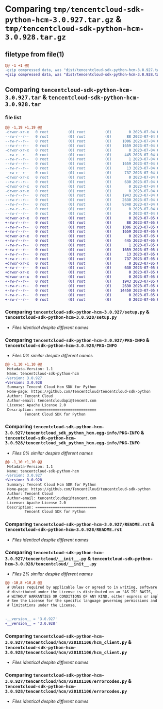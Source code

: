 # Comparing `tmp/tencentcloud-sdk-python-hcm-3.0.927.tar.gz` & `tmp/tencentcloud-sdk-python-hcm-3.0.928.tar.gz`

## filetype from file(1)

```diff
@@ -1 +1 @@
-gzip compressed data, was "dist/tencentcloud-sdk-python-hcm-3.0.927.tar", last modified: Tue Jul  4 00:23:04 2023, max compression
+gzip compressed data, was "dist/tencentcloud-sdk-python-hcm-3.0.928.tar", last modified: Wed Jul  5 00:27:08 2023, max compression
```

## Comparing `tencentcloud-sdk-python-hcm-3.0.927.tar` & `tencentcloud-sdk-python-hcm-3.0.928.tar`

### file list

```diff
@@ -1,19 +1,19 @@
-drwxr-xr-x   0 root         (0) root         (0)        0 2023-07-04 00:23:04.000000 tencentcloud-sdk-python-hcm-3.0.927/
--rw-r--r--   0 root         (0) root         (0)       88 2023-07-04 00:23:04.000000 tencentcloud-sdk-python-hcm-3.0.927/setup.cfg
--rw-r--r--   0 root         (0) root         (0)     1006 2023-07-04 00:23:04.000000 tencentcloud-sdk-python-hcm-3.0.927/setup.py
--rw-r--r--   0 root         (0) root         (0)     1659 2023-07-04 00:23:04.000000 tencentcloud-sdk-python-hcm-3.0.927/PKG-INFO
-drwxr-xr-x   0 root         (0) root         (0)        0 2023-07-04 00:23:04.000000 tencentcloud-sdk-python-hcm-3.0.927/tencentcloud_sdk_python_hcm.egg-info/
--rw-r--r--   0 root         (0) root         (0)      445 2023-07-04 00:23:04.000000 tencentcloud-sdk-python-hcm-3.0.927/tencentcloud_sdk_python_hcm.egg-info/SOURCES.txt
--rw-r--r--   0 root         (0) root         (0)        1 2023-07-04 00:23:04.000000 tencentcloud-sdk-python-hcm-3.0.927/tencentcloud_sdk_python_hcm.egg-info/dependency_links.txt
--rw-r--r--   0 root         (0) root         (0)     1659 2023-07-04 00:23:04.000000 tencentcloud-sdk-python-hcm-3.0.927/tencentcloud_sdk_python_hcm.egg-info/PKG-INFO
--rw-r--r--   0 root         (0) root         (0)       13 2023-07-04 00:23:04.000000 tencentcloud-sdk-python-hcm-3.0.927/tencentcloud_sdk_python_hcm.egg-info/top_level.txt
--rw-r--r--   0 root         (0) root         (0)      737 2023-07-04 00:23:04.000000 tencentcloud-sdk-python-hcm-3.0.927/README.rst
-drwxr-xr-x   0 root         (0) root         (0)        0 2023-07-04 00:23:04.000000 tencentcloud-sdk-python-hcm-3.0.927/tencentcloud/
--rw-r--r--   0 root         (0) root         (0)      630 2023-07-04 00:23:04.000000 tencentcloud-sdk-python-hcm-3.0.927/tencentcloud/__init__.py
-drwxr-xr-x   0 root         (0) root         (0)        0 2023-07-04 00:23:04.000000 tencentcloud-sdk-python-hcm-3.0.927/tencentcloud/hcm/
-drwxr-xr-x   0 root         (0) root         (0)        0 2023-07-04 00:23:04.000000 tencentcloud-sdk-python-hcm-3.0.927/tencentcloud/hcm/v20181106/
--rw-r--r--   0 root         (0) root         (0)     1943 2023-07-04 00:23:04.000000 tencentcloud-sdk-python-hcm-3.0.927/tencentcloud/hcm/v20181106/hcm_client.py
--rw-r--r--   0 root         (0) root         (0)     2630 2023-07-04 00:23:04.000000 tencentcloud-sdk-python-hcm-3.0.927/tencentcloud/hcm/v20181106/errorcodes.py
--rw-r--r--   0 root         (0) root         (0)     9348 2023-07-04 00:23:04.000000 tencentcloud-sdk-python-hcm-3.0.927/tencentcloud/hcm/v20181106/models.py
--rw-r--r--   0 root         (0) root         (0)        0 2023-07-04 00:23:04.000000 tencentcloud-sdk-python-hcm-3.0.927/tencentcloud/hcm/v20181106/__init__.py
--rw-r--r--   0 root         (0) root         (0)        0 2023-07-04 00:23:04.000000 tencentcloud-sdk-python-hcm-3.0.927/tencentcloud/hcm/__init__.py
+drwxr-xr-x   0 root         (0) root         (0)        0 2023-07-05 00:27:08.000000 tencentcloud-sdk-python-hcm-3.0.928/
+-rw-r--r--   0 root         (0) root         (0)       88 2023-07-05 00:27:08.000000 tencentcloud-sdk-python-hcm-3.0.928/setup.cfg
+-rw-r--r--   0 root         (0) root         (0)     1006 2023-07-05 00:27:08.000000 tencentcloud-sdk-python-hcm-3.0.928/setup.py
+-rw-r--r--   0 root         (0) root         (0)     1659 2023-07-05 00:27:08.000000 tencentcloud-sdk-python-hcm-3.0.928/PKG-INFO
+drwxr-xr-x   0 root         (0) root         (0)        0 2023-07-05 00:27:08.000000 tencentcloud-sdk-python-hcm-3.0.928/tencentcloud_sdk_python_hcm.egg-info/
+-rw-r--r--   0 root         (0) root         (0)      445 2023-07-05 00:27:08.000000 tencentcloud-sdk-python-hcm-3.0.928/tencentcloud_sdk_python_hcm.egg-info/SOURCES.txt
+-rw-r--r--   0 root         (0) root         (0)        1 2023-07-05 00:27:08.000000 tencentcloud-sdk-python-hcm-3.0.928/tencentcloud_sdk_python_hcm.egg-info/dependency_links.txt
+-rw-r--r--   0 root         (0) root         (0)     1659 2023-07-05 00:27:08.000000 tencentcloud-sdk-python-hcm-3.0.928/tencentcloud_sdk_python_hcm.egg-info/PKG-INFO
+-rw-r--r--   0 root         (0) root         (0)       13 2023-07-05 00:27:08.000000 tencentcloud-sdk-python-hcm-3.0.928/tencentcloud_sdk_python_hcm.egg-info/top_level.txt
+-rw-r--r--   0 root         (0) root         (0)      737 2023-07-05 00:27:08.000000 tencentcloud-sdk-python-hcm-3.0.928/README.rst
+drwxr-xr-x   0 root         (0) root         (0)        0 2023-07-05 00:27:08.000000 tencentcloud-sdk-python-hcm-3.0.928/tencentcloud/
+-rw-r--r--   0 root         (0) root         (0)      630 2023-07-05 00:27:08.000000 tencentcloud-sdk-python-hcm-3.0.928/tencentcloud/__init__.py
+drwxr-xr-x   0 root         (0) root         (0)        0 2023-07-05 00:27:08.000000 tencentcloud-sdk-python-hcm-3.0.928/tencentcloud/hcm/
+drwxr-xr-x   0 root         (0) root         (0)        0 2023-07-05 00:27:08.000000 tencentcloud-sdk-python-hcm-3.0.928/tencentcloud/hcm/v20181106/
+-rw-r--r--   0 root         (0) root         (0)     1943 2023-07-05 00:27:08.000000 tencentcloud-sdk-python-hcm-3.0.928/tencentcloud/hcm/v20181106/hcm_client.py
+-rw-r--r--   0 root         (0) root         (0)     2630 2023-07-05 00:27:08.000000 tencentcloud-sdk-python-hcm-3.0.928/tencentcloud/hcm/v20181106/errorcodes.py
+-rw-r--r--   0 root         (0) root         (0)    14450 2023-07-05 00:27:08.000000 tencentcloud-sdk-python-hcm-3.0.928/tencentcloud/hcm/v20181106/models.py
+-rw-r--r--   0 root         (0) root         (0)        0 2023-07-05 00:27:08.000000 tencentcloud-sdk-python-hcm-3.0.928/tencentcloud/hcm/v20181106/__init__.py
+-rw-r--r--   0 root         (0) root         (0)        0 2023-07-05 00:27:08.000000 tencentcloud-sdk-python-hcm-3.0.928/tencentcloud/hcm/__init__.py
```

### Comparing `tencentcloud-sdk-python-hcm-3.0.927/setup.py` & `tencentcloud-sdk-python-hcm-3.0.928/setup.py`

 * *Files identical despite different names*

### Comparing `tencentcloud-sdk-python-hcm-3.0.927/PKG-INFO` & `tencentcloud-sdk-python-hcm-3.0.928/PKG-INFO`

 * *Files 0% similar despite different names*

```diff
@@ -1,10 +1,10 @@
 Metadata-Version: 1.1
 Name: tencentcloud-sdk-python-hcm
-Version: 3.0.927
+Version: 3.0.928
 Summary: Tencent Cloud Hcm SDK for Python
 Home-page: https://github.com/TencentCloud/tencentcloud-sdk-python
 Author: Tencent Cloud
 Author-email: tencentcloudapi@tencent.com
 License: Apache License 2.0
 Description: ============================
         Tencent Cloud SDK for Python
```

### Comparing `tencentcloud-sdk-python-hcm-3.0.927/tencentcloud_sdk_python_hcm.egg-info/PKG-INFO` & `tencentcloud-sdk-python-hcm-3.0.928/tencentcloud_sdk_python_hcm.egg-info/PKG-INFO`

 * *Files 0% similar despite different names*

```diff
@@ -1,10 +1,10 @@
 Metadata-Version: 1.1
 Name: tencentcloud-sdk-python-hcm
-Version: 3.0.927
+Version: 3.0.928
 Summary: Tencent Cloud Hcm SDK for Python
 Home-page: https://github.com/TencentCloud/tencentcloud-sdk-python
 Author: Tencent Cloud
 Author-email: tencentcloudapi@tencent.com
 License: Apache License 2.0
 Description: ============================
         Tencent Cloud SDK for Python
```

### Comparing `tencentcloud-sdk-python-hcm-3.0.927/README.rst` & `tencentcloud-sdk-python-hcm-3.0.928/README.rst`

 * *Files identical despite different names*

### Comparing `tencentcloud-sdk-python-hcm-3.0.927/tencentcloud/__init__.py` & `tencentcloud-sdk-python-hcm-3.0.928/tencentcloud/__init__.py`

 * *Files 2% similar despite different names*

```diff
@@ -10,8 +10,8 @@
 # Unless required by applicable law or agreed to in writing, software
 # distributed under the License is distributed on an "AS IS" BASIS,
 # WITHOUT WARRANTIES OR CONDITIONS OF ANY KIND, either express or implied.
 # See the License for the specific language governing permissions and
 # limitations under the License.
 
 
-__version__ = '3.0.927'
+__version__ = '3.0.928'
```

### Comparing `tencentcloud-sdk-python-hcm-3.0.927/tencentcloud/hcm/v20181106/hcm_client.py` & `tencentcloud-sdk-python-hcm-3.0.928/tencentcloud/hcm/v20181106/hcm_client.py`

 * *Files identical despite different names*

### Comparing `tencentcloud-sdk-python-hcm-3.0.927/tencentcloud/hcm/v20181106/errorcodes.py` & `tencentcloud-sdk-python-hcm-3.0.928/tencentcloud/hcm/v20181106/errorcodes.py`

 * *Files identical despite different names*

